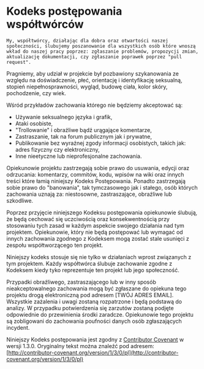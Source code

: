 # Kodeks postępowania współtwórców

    My, współtwórcy, działając dla dobra oraz otwartości naszej społeczności, ślubujemy poszanowanie dla wszystkich osób które wnoszą wkład do naszej pracy poprzez: zgłaszanie problemów, propozycji zmian, aktualizację dokumentacji, czy zgłaszanie poprawek poprzez "pull request".

  Pragniemy, aby udział w projekcie był pozbawiony szykanowania ze względu na doświadczenie, płeć, orientację i identyfikację seksualną, stopień niepełnosprawności, wygląd, budowę ciała, kolor skóry, pochodzenie, czy wiek.

  Wśród przykładów zachowania którego nie będziemy akceptować są:

  * Używanie seksualnego języka i grafik,
  * Ataki osobiste,
  * "Trollowanie" i obraźliwe bądź urągające komentarze,
  * Zastraszanie, tak na forum publicznym jak i prywatne,
  * Publikowanie bez wyraźnej zgody informacji osobistych, takich jak: adres fizyczny czy elektroniczny,
  * Inne nieetyczne lub nieprofesjonalne zachowania.

  Opiekunowie projektu zastrzegają sobie prawo do usuwania, edycji oraz odrzucania: komentarzy, commitów, kodu, wpisów na wiki oraz innych treści które łamią niniejszy Kodeks Postępowania. Ponadto zastrzegają sobie prawo do "banowania", tak tymczasowego jak i stałego, osób których zachowania uznają za: niestosowne, zastraszające, obraźliwe lub szkodliwe.

  Poprzez przyjęcie niniejszego Kodeksu postępowania opiekunowie ślubują, że będą cechować się uczciwością oraz konsekwentnością przy stosowaniu tych zasad w każdym aspekcie swojego działania nad tym projektem. Opiekunowie, który nie będą postępować lub wymagać od innych zachowania zgodnego z Kodeksem mogą zostać stale usunięci z zespołu współtworzącego ten projekt.

  Niniejszy kodeks stosuje się nie tylko w działaniach wprost związanych z tym projektem. Każdy współtwórca ślubuje zachowanie zgodne z Kodeksem kiedy tyko reprezentuje ten projekt lub jego społeczność.

  Przypadki obraźliwego, zastraszającego lub w inny sposób nieakceptowalnego zachowania mogą być zgłaszane do opiekuna tego projektu drogą elektroniczną pod adresem [TWÓJ ADRES EMAIL]. Wszystkie zażalenia i uwagi zostaną rozpatrzone i będą podstawą do analizy. W przypadku potwierdzenia się zarzutów zostaną podjęte odpowiednie do przewinienia środki zaradcze. Opiekunowie tego projektu są zobligowani do zachowania poufności danych osób zgłaszających incydent.

  Niniejszy Kodeks postępowania jest zgodny z [Contributor Covenant](http://contributor-covenant.org) w wersji 1.3.0. Oryginalny tekst można znaleźć pod adresem: [http://contributor-covenant.org/version/1/3/0/pl](http://contributor-covenant.org/version/1/3/0/pl)
